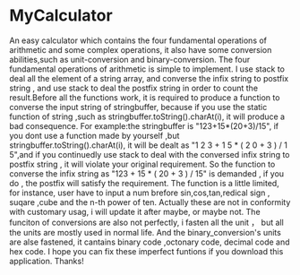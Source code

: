 # MyCalculator
  An easy calculator which contains the four fundamental operations of arithmetic and some complex operations, it also have some conversion abilities,such as unit-conversion and binary-conversion.
  The four fundamental operations of arithmetic is simple to implement. I use stack to deal all the element of a string array, and converse the infix string to postfix string , and use stack to deal the postfix string in order to count the result.Before all the functions work, it is required to produce a function to converse the input string of stringbuffer, because if you use the static function of string ,such as stringbuffer.toString().charAt(i), it will produce a bad consequence. For example:the stringbuffer is "123+15*(20+3)/15", if you dont use a function made by yourself ,but stringbuffer.toString().charAt(i), it will be dealt as "1 2 3 + 1 5 * ( 2 0 + 3 ) / 1 5",and if you continuedly use stack to deal with the conversed infix string to postfix string , it will violate your original requirement. So the function to converse the infix string as "123 + 15 * ( 20 + 3 ) / 15" is demanded , if you do , the postfix will satisfy the requirement.
  The function is a little limited, for instance, user have to input a num brefore sin,cos,tan,redical sign , suqare ,cube and the n-th power of ten. Actually these are not in conformity with customary usag, i will update it after maybe, or maybe not.
  The funciton of conversions are also not perfectly, i fasten all the unit ， but all the units are mostly used in normal life. And the binary_conversion's units are alse fastened, it cantains binary code ,octonary code, decimal code and hex code.
  I hope you can fix these imperfect funtions if you download this application.
  Thanks!
